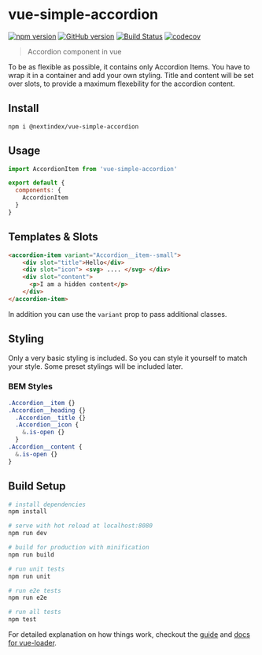 # vue-simple-accordion

[![npm version](https://badge.fury.io/js/%40nextindex%2Fvue-simple-accordion.svg)](https://badge.fury.io/js/%40nextindex%2Fvue-simple-accordion) [![GitHub version](https://badge.fury.io/gh/nextindex%2Fvue-simple-accordion.svg)](https://badge.fury.io/gh/nextindex%2Fvue-simple-accordion) [![Build Status](https://travis-ci.org/nextindex/vue-simple-accordion.svg?branch=master)](https://travis-ci.org/nextindex/vue-simple-accordion) [![codecov](https://codecov.io/gh/nextindex/vue-simple-accordion/branch/master/graph/badge.svg)](https://codecov.io/gh/nextindex/vue-simple-accordion)


> Accordion component in vue

To be as flexible as possible, it contains only Accordion Items. You have to wrap it in a container and add your own styling.
Title and content will be set over slots, to provide a maximum flexebility for the accordion content.

## Install

`npm i @nextindex/vue-simple-accordion`

## Usage

```javascript
import AccordionItem from 'vue-simple-accordion'

export default {
  components: {
    AccordionItem
  }
}
```

## Templates & Slots

```html
<accordion-item variant="Accordion__item--small">
    <div slot="title">Hello</div>
    <div slot="icon"> <svg> .... </svg> </div>
    <div slot="content">
      <p>I am a hidden content</p>
    </div>
</accordion-item>
```

In addition you can use the `variant` prop to pass additional classes.

## Styling

Only a very basic styling is included. So you can style it yourself to match your style.
Some preset stylings will be included later.


### BEM Styles

```scss
.Accordion__item {}
.Accordion__heading {}
  .Accordion__title {}
  .Accordion__icon {
    &.is-open {}
  }
.Accordion__content {
  &.is-open {}
}
```

## Build Setup

``` bash
# install dependencies
npm install

# serve with hot reload at localhost:8080
npm run dev

# build for production with minification
npm run build

# run unit tests
npm run unit

# run e2e tests
npm run e2e

# run all tests
npm test
```

For detailed explanation on how things work, checkout the [guide](http://vuejs-templates.github.io/webpack/) and [docs for vue-loader](http://vuejs.github.io/vue-loader).
